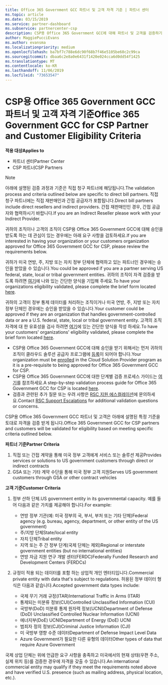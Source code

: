 ```yaml
---
title: Office 365 Government GCC 파트너 및 고객 자격 기준 | 파트너 센터
ms.topic: article
ms.date: 03/15/2019
ms.service: partner-dashboard
ms.subservice: partnercenter-csp
description: CSP용 Office 365 Government GCC에 대해 파트너 및 고객을 검증하기 위한 절차입니다.
author: MaggiePucciEvans
ms.author: evansma
ms.localizationpriority: medium
ms.openlocfilehash: ba7bf7c788e6dc90f68b7f46e5105be60c2c99ca
ms.sourcegitcommit: dbaa6c2e8a0e6431f1420e024cca6d0dd54f1425
ms.translationtype: MT
ms.contentlocale: ko-KR
ms.lasthandoff: 11/06/2019
ms.locfileid: "73653547"
---
```

# <a name="office-365-government-gcc-for-csp-partner-and-customer-eligibility-criteria"></a><span data-ttu-id="50711-103">CSP용 Office 365 Government GCC 파트너 및 고객 자격 기준</span><span class="sxs-lookup"><span data-stu-id="50711-103">Office 365 Government GCC for CSP Partner and Customer Eligibility Criteria</span></span>

<span data-ttu-id="50711-104">**적용 대상**</span><span class="sxs-lookup"><span data-stu-id="50711-104">**Applies to**</span></span>

-  <span data-ttu-id="50711-105">파트너 센터</span><span class="sxs-lookup"><span data-stu-id="50711-105">Partner Center</span></span>
-  <span data-ttu-id="50711-106">CSP 파트너</span><span class="sxs-lookup"><span data-stu-id="50711-106">CSP Partners</span></span>

>[!NOTE]
><span data-ttu-id="50711-107">아래에 설명된 검증 과정과 기준은 직접 청구 파트너에 해당됩니다.</span><span class="sxs-lookup"><span data-stu-id="50711-107">The validation process and criteria outlined below are specific to direct bill partners.</span></span> <span data-ttu-id="50711-108">직접 청구 파트너에는 직접 재판매인과 간접 공급자가 포함됩니다.</span><span class="sxs-lookup"><span data-stu-id="50711-108">Direct bill partners include direct resellers and indirect providers.</span></span>  <span data-ttu-id="50711-109">간접 재판매인인 경우, 간접 공급자와 협력하시기 바랍니다.</span><span class="sxs-lookup"><span data-stu-id="50711-109">If you are an Indirect Reseller please work with your Indirect Provider.</span></span> 

<span data-ttu-id="50711-110">귀하의 조직이나 고객의 조직이 CSP용 Office 365 Government GCC에 대해 승인을 받도록 하는 데 관심이 있는 경우에는 아래 요구 사항을 검토하세요.</span><span class="sxs-lookup"><span data-stu-id="50711-110">If you are interested in having your organization or your customers organization approved for Office 365 Government GCC for CSP, please review the requirements below.</span></span>

<span data-ttu-id="50711-111">귀하가 미국 연방, 주, 지방 또는 자치 정부 단체에 협력하고 있는 파트너인 경우에는 승인을 받았을 수 있습니다.</span><span class="sxs-lookup"><span data-stu-id="50711-111">You could be approved if you are a partner serving US federal, state, local or tribal government entities.</span></span> <span data-ttu-id="50711-112">귀하의 조직이 자격 검증을 받도록 하려면 [여기](https://products.office.com/government/eligibility-validation?ReqType=CSPPartner)에 나와 있는 간단한 양식을 기입해 주세요.</span><span class="sxs-lookup"><span data-stu-id="50711-112">To have your organizations eligibility validated, please complete the brief form located [here](https://products.office.com/government/eligibility-validation?ReqType=CSPPartner).</span></span>

<span data-ttu-id="50711-113">귀하의 고객이 정부 통제 데이터를 처리하는 조직이거나 미국 연방, 주, 지방 또는 자치 정부 단체인 경우에는 승인을 받았을 수 있습니다.</span><span class="sxs-lookup"><span data-stu-id="50711-113">Your customer could be approved if they are an organization that handles government-controlled data or are a U.S. federal, state, local or tribal government entity.</span></span> <span data-ttu-id="50711-114">고객의 조직 자격에 대 한 유효성을 검사 하려면 [여기](https://products.office.com/government/eligibility-validation?ReqType=CSPCustomer)에 있는 간단한 양식을 작성 하세요.</span><span class="sxs-lookup"><span data-stu-id="50711-114">To have your customers' organizations' eligibility validated, please complete the brief form located [here](https://products.office.com/government/eligibility-validation?ReqType=CSPCustomer).</span></span> 

-   <span data-ttu-id="50711-115">CSP용 Office 365 Government GCC에 대해 승인을 받기 위해서는 먼저 귀하의 조직이 클라우드 솔루션 공급자 프로그램에 [등록](https://partnercenter.microsoft.com/partner/cloud-solution-provider)이 되어야 합니다.</span><span class="sxs-lookup"><span data-stu-id="50711-115">Your organization must be [enrolled](https://partnercenter.microsoft.com/partner/cloud-solution-provider) in the Cloud Solution Provider program as it is a pre-requisite to being approved for Office 365 Government GCC for CSP.</span></span>
-   <span data-ttu-id="50711-116">CSP용 Office 365 Government GCC에 대한 단계별 검증 프로세스 가이드는 [여기](https://go.microsoft.com/fwlink/?linkid=2007323)를 참조하세요.</span><span class="sxs-lookup"><span data-stu-id="50711-116">A step-by-step validation process guide for Office 365 Government GCC for CSP is located [here](https://go.microsoft.com/fwlink/?linkid=2007323).</span></span>
-   <span data-ttu-id="50711-117">검증과 관련된 추가 질문 또는 우려 사항은 [RSC 지원 에스컬레이션](mailto:usgcce@microsoft.com)에 문의하세요.</span><span class="sxs-lookup"><span data-stu-id="50711-117">Contact [RSC Support Escalations](mailto:usgcce@microsoft.com) for additional validation questions or concerns.</span></span>

<span data-ttu-id="50711-118">CSP용 Office 365 Government GCC 파트너 및 고객은 아래에 설명된 특정 기준을 토대로 자격을 검증 받게 됩니다.</span><span class="sxs-lookup"><span data-stu-id="50711-118">Office 365 Government GCC for CSP partners and customers will be validated for eligibility based on meeting specific criteria outlined below.</span></span>

<span data-ttu-id="50711-119">**파트너 기준**</span><span class="sxs-lookup"><span data-stu-id="50711-119">**Partner Criteria**</span></span>
1.  <span data-ttu-id="50711-120">직접 또는 간접 계약을 통해 미국 정부 고객에게 서비스 또는 솔루션 제공</span><span class="sxs-lookup"><span data-stu-id="50711-120">Provides services or solutions to US government customers through direct or indirect contracts</span></span>
2.  <span data-ttu-id="50711-121">GSA 또는 기타 계약 수단을 통해 미국 정부 고객 지원</span><span class="sxs-lookup"><span data-stu-id="50711-121">Serves US government customers through GSA or other contract vehicles</span></span>

<span data-ttu-id="50711-122">**고객 기준**</span><span class="sxs-lookup"><span data-stu-id="50711-122">**Customer Criteria**</span></span>
1.  <span data-ttu-id="50711-123">정부 산하 단체.</span><span class="sxs-lookup"><span data-stu-id="50711-123">US government entity in its governmental capacity.</span></span> <span data-ttu-id="50711-124">예를 들어 다음과 같은 가치를 제공해야 합니다.</span><span class="sxs-lookup"><span data-stu-id="50711-124">For example:</span></span>
 
    -  <span data-ttu-id="50711-125">연방 정부 기관(예: 미국 정부의 국, 부서, 부처 또는 기타 단체)</span><span class="sxs-lookup"><span data-stu-id="50711-125">Federal agency (e.g. bureau, agency, department, or other entity of the US government)</span></span>
    -   <span data-ttu-id="50711-126">주/지방 단체</span><span class="sxs-lookup"><span data-stu-id="50711-126">State/local entity</span></span> 
    -   <span data-ttu-id="50711-127">자치 단체</span><span class="sxs-lookup"><span data-stu-id="50711-127">Tribal entity</span></span>
    -   <span data-ttu-id="50711-128">지역 또는 주 간 정부 단계(국제 단체는 제외)</span><span class="sxs-lookup"><span data-stu-id="50711-128">Regional or interstate government entities (but no international entities)</span></span>
    -   <span data-ttu-id="50711-129">연방 자금 지원 연구 개발 센터(FERDC)</span><span class="sxs-lookup"><span data-stu-id="50711-129">Federally Funded Research and Development Centers (FERDCs)</span></span>

2.  <span data-ttu-id="50711-130">규정이 적용 되는 데이터를 포함 하는 상업적 개인 엔터티입니다.</span><span class="sxs-lookup"><span data-stu-id="50711-130">Commercial private entity with data that's subject to regulations.</span></span> <span data-ttu-id="50711-131">허용된 정부 데이터 형식은 다음과 같습니다.</span><span class="sxs-lookup"><span data-stu-id="50711-131">Accepted government data types include:</span></span> 
    -   <span data-ttu-id="50711-132">국제 무기 거래 규정(ITAR)</span><span class="sxs-lookup"><span data-stu-id="50711-132">International Traffic in Arms (ITAR)</span></span>
    -   <span data-ttu-id="50711-133">통제되는 미분류 정보(CUI)</span><span class="sxs-lookup"><span data-stu-id="50711-133">Controlled Unclassified Information (CUI)</span></span>
    -   <span data-ttu-id="50711-134">국방부(DoD) 미분류 통제 원자력 정보(UCNI)</span><span class="sxs-lookup"><span data-stu-id="50711-134">Department of Defense (DoD) Unclassified Controlled Nuclear Information (UCNI)</span></span>
    -   <span data-ttu-id="50711-135">에너지부(DoE) UCNI</span><span class="sxs-lookup"><span data-stu-id="50711-135">Department of Energy (DoE) UCNI</span></span>
    -   <span data-ttu-id="50711-136">범죄자 정의 정보(CJI)</span><span class="sxs-lookup"><span data-stu-id="50711-136">Criminal Justice Information (CJI)</span></span>
    -   <span data-ttu-id="50711-137">미 국방부 영향 수준 데이터</span><span class="sxs-lookup"><span data-stu-id="50711-137">Department of Defense Impact Level Data</span></span>
    -   <span data-ttu-id="50711-138">Azure Government가 필요한 다른 유형의 데이터</span><span class="sxs-lookup"><span data-stu-id="50711-138">Other types of data that require Azure Government</span></span>

<span data-ttu-id="50711-139">국제 상업 단체는 위에 언급한 요구 사항을 충족하고 미국에서의 현재 상태(우편 주소, 실제 위치 등)를 검증한 경우에 자격을 갖출 수 있습니다.</span><span class="sxs-lookup"><span data-stu-id="50711-139">An international commercial entity may qualify if they meet the requirements noted above and have verified U.S. presence (such as mailing address, physical location, etc.).</span></span>

